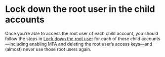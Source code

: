 # Lock down the root user in the child accounts

Once you’re able to access the root user of each child account, you should follow the steps in [Lock down the root user](./lock-down-the-root-user)
for each of those child accounts—including enabling MFA and deleting the root user’s access keys—and (almost) never use
those root users again.


<!-- ##DOCS-SOURCER-START
{"sourcePlugin":"Local File Copier","hash":"74acc21e3753e55f26f47d828d716f33"}
##DOCS-SOURCER-END -->
